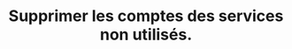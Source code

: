 ---
categories: category-F3gC3Ox-MJpGbDCgSltLP
definitions: []
risk: 'Laisser des informations qui ont pu devenir confidentielles ou intimes en accès
  public et permettre à des personnes malveillantes de s’en servir contre soi (ingénierie
  sociale :  nom des meilleurs amis, histoires de collèges/lycées, amours d’enfances,
  etc.)'
title: Supprimer les comptes des services non utilisés.
uuid: good-practice-JE5y-mKJV8AfX1_JZZ_nw
visibleInCms: true
vulnerability: Abandonner des anciens comptes ou profils publics.
---